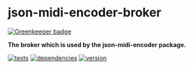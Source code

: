# json-midi-encoder-broker

[![Greenkeeper badge](https://badges.greenkeeper.io/chrisguttandin/json-midi-encoder-broker.svg)](https://greenkeeper.io/)

**The broker which is used by the json-midi-encoder package.**

[![tests](https://img.shields.io/travis/chrisguttandin/json-midi-encoder-broker/master.svg?style=flat-square)](https://travis-ci.org/chrisguttandin/json-midi-encoder-broker)
[![dependencies](https://img.shields.io/david/chrisguttandin/json-midi-encoder-broker.svg?style=flat-square)](https://www.npmjs.com/package/json-midi-encoder-broker)
[![version](https://img.shields.io/npm/v/json-midi-encoder-broker.svg?style=flat-square)](https://www.npmjs.com/package/json-midi-encoder-broker)

